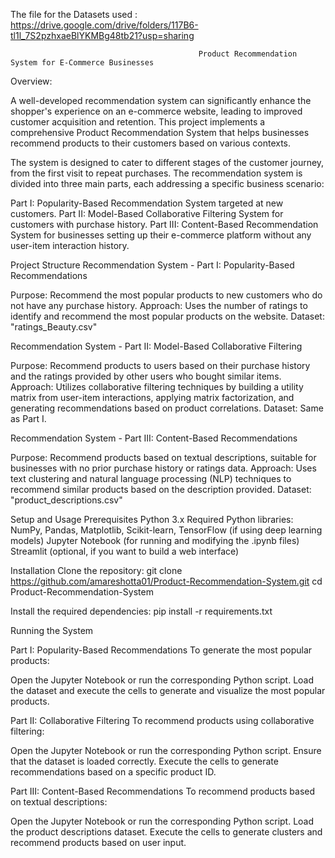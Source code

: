 The file for the Datasets used : https://drive.google.com/drive/folders/117B6-tl1l_7S2pzhxaeBlYKMBg48tb21?usp=sharing


                                              Product Recommendation System for E-Commerce Businesses
Overview: 

  A well-developed recommendation system can significantly enhance the shopper's experience on an e-commerce website, leading to improved customer acquisition and    retention. This project implements a comprehensive Product Recommendation System that helps businesses recommend products to their customers based on various       contexts.

  The system is designed to cater to different stages of the customer journey, from the first visit to repeat purchases. The recommendation system is divided into    three main parts, each addressing a specific business scenario:

  Part I: Popularity-Based Recommendation System targeted at new customers.
  Part II: Model-Based Collaborative Filtering System for customers with purchase history.
  Part III: Content-Based Recommendation System for businesses setting up their e-commerce platform without any user-item interaction history.

Project Structure
Recommendation System - Part I: Popularity-Based Recommendations

  Purpose: Recommend the most popular products to new customers who do not have any purchase history.
  Approach: Uses the number of ratings to identify and recommend the most popular products on the website.
  Dataset: "ratings_Beauty.csv"
  
Recommendation System - Part II: Model-Based Collaborative Filtering

  Purpose: Recommend products to users based on their purchase history and the ratings provided by other users who bought similar items.
  Approach: Utilizes collaborative filtering techniques by building a utility matrix from user-item interactions, applying matrix factorization, and generating                 recommendations based on product correlations.
  Dataset: Same as Part I.
  
Recommendation System - Part III: Content-Based Recommendations

  Purpose: Recommend products based on textual descriptions, suitable for businesses with no prior purchase history or ratings data.
  Approach: Uses text clustering and natural language processing (NLP) techniques to recommend similar products based on the description provided.
  Dataset: "product_descriptions.csv"

Setup and Usage
  Prerequisites
    Python 3.x
    Required Python libraries: NumPy, Pandas, Matplotlib, Scikit-learn, TensorFlow (if using deep learning models)
    Jupyter Notebook (for running and modifying the .ipynb files)
    Streamlit (optional, if you want to build a web interface)
  
  Installation
    Clone the repository: git clone https://github.com/amareshotta01/Product-Recommendation-System.git
                        cd Product-Recommendation-System
                      
  Install the required dependencies: pip install -r requirements.txt

Running the System

Part I: Popularity-Based Recommendations
To generate the most popular products:

  Open the Jupyter Notebook or run the corresponding Python script.
  Load the dataset and execute the cells to generate and visualize the most popular products.
  
Part II: Collaborative Filtering
To recommend products using collaborative filtering:

  Open the Jupyter Notebook or run the corresponding Python script.
  Ensure that the dataset is loaded correctly.
  Execute the cells to generate recommendations based on a specific product ID.
  
Part III: Content-Based Recommendations
To recommend products based on textual descriptions:

  Open the Jupyter Notebook or run the corresponding Python script.
  Load the product descriptions dataset.
  Execute the cells to generate clusters and recommend products based on user input.
